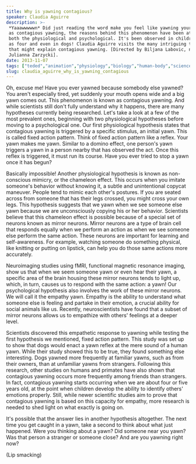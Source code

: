 ```yaml
---
title: Why is yawning contagious?
speaker: Claudia Aguirre
description: >-
 *Yaaawwwwwn* Did just reading the word make you feel like yawning yourself? Known
 as contagious yawning, the reasons behind this phenomenon have been attributed to
 both the physiological and psychological. It's been observed in children as young
 as four and even in dogs! Claudia Aguirre visits the many intriguing theories
 that might explain contagious yawning. [Directed by Biljana Labovic, narrated by
 Julianna Zarzycki].
date: 2013-11-07
tags: ["teded","animation","physiology","biology","human-body","science","brain"]
slug: claudia_aguirre_why_is_yawning_contagious
---
```


Oh, excuse me! Have you ever yawned because somebody else yawned? You aren't especially
tired, yet suddenly your mouth opens wide and a big yawn comes out. This phenomenon is
known as contagious yawning. And while scientists still don't fully understand why it
happens, there are many hypotheses currently being researched. Let's take a look at a few
of the most prevalent ones, beginning with two physiological hypotheses before moving to a
psychological one. Our first physiological hypothesis states that contagious yawning is
triggered by a specific stimulus, an initial yawn. This is called fixed action pattern.
Think of fixed action pattern like a reflex. Your yawn makes me yawn. Similar to a domino
effect, one person's yawn triggers a yawn in a person nearby that has observed the act.
Once this reflex is triggered, it must run its course. Have you ever tried to stop a yawn
once it has begun?

Basically impossible! Another physiological hypothesis is known as non-conscious mimicry,
or the chameleon effect. This occurs when you imitate someone's behavior without knowing
it, a subtle and unintentional copycat maneuver. People tend to mimic each other's
postures. If you are seated across from someone that has their legs crossed, you might
cross your own legs. This hypothesis suggests that we yawn when we see someone else yawn
because we are unconsciously copying his or her behavior. Scientists believe that this
chameleon effect is possible because of a special set of neurons known as mirror neurons.
Mirror neurons are a type of brain cell that responds equally when we perform an action as
when we see someone else perform the same action. These neurons are important for learning
and self-awareness. For example, watching someone do something physical, like knitting or
putting on lipstick, can help you do those same actions more accurately.

Neuroimaging studies using fMRI, functional magnetic resonance imaging, show us that when
we seem someone yawn or even hear their yawn, a specific area of the brain housing these
mirror neurons tends to light up, which, in turn, causes us to respond with the same
action: a yawn! Our psychological hypothesis also involves the work of these mirror
neurons. We will call it the empathy yawn. Empathy is the ability to understand what
someone else is feeling and partake in their emotion, a crucial ability for social animals
like us. Recently, neuroscientists have found that a subset of mirror neurons allows us to
empathize with others' feelings at a deeper level. 

Scientists discovered this empathetic response to yawning while testing the first
hypothesis we mentioned, fixed action pattern. This study was set up to show that dogs
would enact a yawn reflex at the mere sound of a human yawn. While their study showed this
to be true, they found something else interesting. Dogs yawned more frequently at familiar
yawns, such as from their owners, than at unfamiliar yawns from strangers. Following this
research, other studies on humans and primates have also shown that contagious yawning
occurs more frequently among friends than strangers. In fact, contagious yawning starts
occurring when we are about four or five years old, at the point when children develop the
ability to identify others' emotions properly. Still, while newer scientific studies aim
to prove that contagious yawning is based on this capacity for empathy, more research is
needed to shed light on what exactly is going on.

It's possible that the answer lies in another hypothesis altogether. The next time you get
caught in a yawn, take a second to think about what just happened. Were you thinking about
a yawn? Did someone near you yawn? Was that person a stranger or someone close? And are
you yawning right now? 

(Lip smacking)

<!--
ad_duration=0
event="TED-Ed"
external_start_time=0
intro_duration=0
is_subtitle_required="False"
is_talk_featured="False"
language="en"
language_swap="False"
native_language="en"
number_of_related_talks=6
number_of_speakers=1
number_of_subtitled_videos=0
number_of_tags=7
number_of_talk_download_languages=26
number_of_talk_more_resources=0
number_of_talk_recommendations=0
number_of_talks_take_actions=0
post_ad_duration=0
published_timestamp="2019-02-12 22:41:33"
recording_date="2013-11-07"
speaker_is_published=0
speaker_name="Claudia Aguirre"
talk_name="Why is yawning contagious?"
talks_tags=["teded","animation","physiology","biology","human-body","science","brain"]
url_photo_talk="https://s3.amazonaws.com/talkstar-photos/uploads/085caa65-668b-45d2-a7f2-0dca6002dd97/5_WhyIsYawningContagious.jpg"
url_webpage="https://www.ted.com/talks/claudia_aguirre_why_is_yawning_contagious"
video_type_name="TED-Ed Original"
-->
